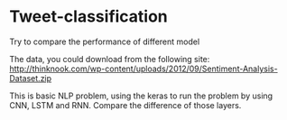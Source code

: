 # Tweet-classification
Try to compare the performance of different model


The data, you could download from the following site:
http://thinknook.com/wp-content/uploads/2012/09/Sentiment-Analysis-Dataset.zip

This is basic NLP problem, using the keras to run the problem by using CNN, LSTM and RNN. Compare the difference of those layers.  
